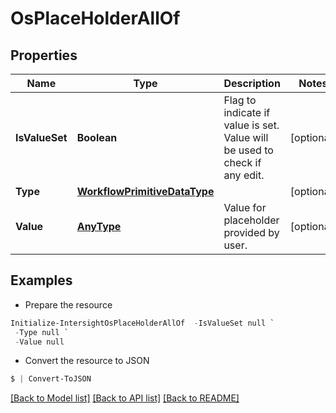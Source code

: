 # OsPlaceHolderAllOf
## Properties

Name | Type | Description | Notes
------------ | ------------- | ------------- | -------------
**IsValueSet** | **Boolean** | Flag to indicate if value is set. Value will be used to check if any edit. | [optional] 
**Type** | [**WorkflowPrimitiveDataType**](WorkflowPrimitiveDataType.md) |  | [optional] 
**Value** | [**AnyType**](.md) | Value for placeholder provided by user. | [optional] 

## Examples

- Prepare the resource
```powershell
Initialize-IntersightOsPlaceHolderAllOf  -IsValueSet null `
 -Type null `
 -Value null
```

- Convert the resource to JSON
```powershell
$ | Convert-ToJSON
```

[[Back to Model list]](../README.md#documentation-for-models) [[Back to API list]](../README.md#documentation-for-api-endpoints) [[Back to README]](../README.md)

